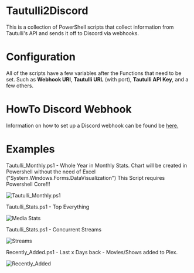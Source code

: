 # Tautulli2Discord
This is a collection of PowerShell scripts that collect information from Tautulli's API and sends it off to Discord via webhooks.

# Configuration
All of the scripts have a few variables after the Functions that need to be set. Such as **Webhook URI**, **Tautulli URL** (with port), **Tautulli API Key**, and a few others.

# HowTo Discord Webhook 
Information on how to set up a Discord webhook can be found be [here.](https://support.discord.com/hc/en-us/articles/228383668-Intro-to-Webhooks)

# Examples
Tautulli_Monthly.ps1 - Whole Year in Monthly Stats.
Chart will be created in Powershell without the need of Excel ("System.Windows.Forms.DataVisualization")
This Script requires Powershell Core!!!

![Tautulli_Monthly.ps1](https://i.imgur.com/Hnf5S6N.png)

Tautulli_Stats.ps1 - Top Everything

![Media Stats](https://i.imgur.com/bWzEEUJ.png)

Tautulli_Stats.ps1 - Concurrent Streams

![Streams](https://i.imgur.com/IKQxQwo.png)

Recently_Added.ps1 - Last x Days back -  Movies/Shows added to Plex.

![Recently_Added](https://i.imgur.com/znJh1Pw.png)

